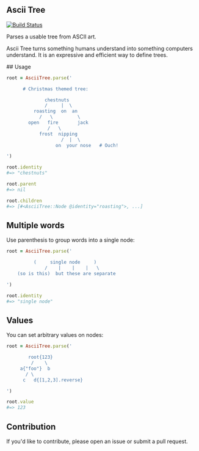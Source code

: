 ## Ascii Tree

[![Build Status](https://travis-ci.org/tuzz/ascii_tree.svg?branch=master)](https://travis-ci.org/tuzz/ascii_tree)

Parses a usable tree from ASCII art.

Ascii Tree turns something humans understand into something computers
understand. It is an expressive and efficient way to define trees.

## Usage

```ruby
root = AsciiTree.parse('

      # Christmas themed tree:

              chestnuts
              /     |  \
          roasting  on  an
            /   \         \
        open   fire       jack
               /   \
            frost  nipping
                    /  |  \
                  on  your nose   # Ouch!

')

root.identity
#=> "chestnuts"

root.parent
#=> nil

root.children
#=> [#<AsciiTree::Node @identity="roasting">, ...]
```

## Multiple words

Use parenthesis to group words into a single node:

```ruby
root = AsciiTree.parse('

          (     single node     )
              /    |    |    |   \
    (so is this)  but these are separate

')

root.identity
#=> "single node"
```

## Values

You can set arbitrary values on nodes:

```ruby
root = AsciiTree.parse('

        root{123}
         /    \
     a{"foo"}  b
       / \
      c   d{[1,2,3].reverse}

')

root.value
#=> 123
```

## Contribution

If you'd like to contribute, please open an issue or submit a pull request.
